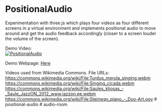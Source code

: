 # PositionalAudio

Experimentation with three.js which plays four videos as four different screens in a virtual environment and implements positional audio to move around and get the audio feedback accordingly (closer to a screen louder the volume of the screen).

Demo Video:\
[![PositionalAudio](http://i3.ytimg.com/vi/9gBW8XEyMP8/maxresdefault.jpg)](https://youtu.be/9gBW8XEyMP8)

Demo Webpage: [Here](https://pranav0281999.github.io/PositionalAudio/)

Videos used from Wikimedia Commons. File URLs: \
https://commons.wikimedia.org/wiki/File:Turdus_merula_singing.webm \
https://commons.wikimedia.org/wiki/File:Singing_cicada.webm \
https://commons.wikimedia.org/wiki/File:Saules_kliosas_-_Saule_JazzON_2012_www.jazzon.ee.webm \
https://commons.wikimedia.org/wiki/File:Steinway_piano_-_Duo-Art.ogv
#   p o s i t i o n a l - a u d i o  
 #   a u d i o - r o o m  
 